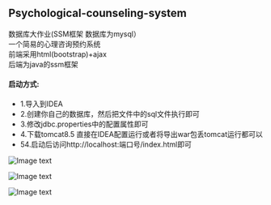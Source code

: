 ## Psychological-counseling-system
数据库大作业(SSM框架 数据库为mysql）<br>
一个简易的心理咨询预约系统<br>
前端采用html(bootstrap)+ajax<br>
后端为java的ssm框架<br>

#### 启动方式:
- 1.导入到IDEA
- 2.创建你自己的数据库，然后把文件中的sql文件执行即可
- 3.修改jdbc.properties中的配置属性即可
- 4.下载tomcat8.5 直接在IDEA配置运行或者将导出war包丢tomcat运行都可以
- 54.启动后访问http://localhost:端口号/index.html即可

![Image text](https://github.com/jsphLim/Psychological-counseling-system/blob/master/docs/1.png?raw=true)

![Image text](https://github.com/jsphLim/Psychological-counseling-system/blob/master/docs/2.png?raw=true)

![Image text](https://github.com/jsphLim/Psychological-counseling-system/blob/master/docs/3.png?raw=true)



